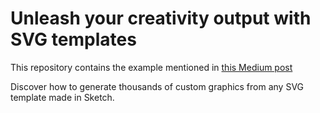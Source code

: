 # Unleash your creativity output with SVG templates

This repository contains the example mentioned in [this Medium post](
https://medium.com/@Fif/unleash-your-creativity-output-with-svg-templates-54edb80f2ada?sk=3fb466b30d34457d071359f81da6162d)

Discover how to generate thousands of custom graphics from any SVG template made in Sketch.
